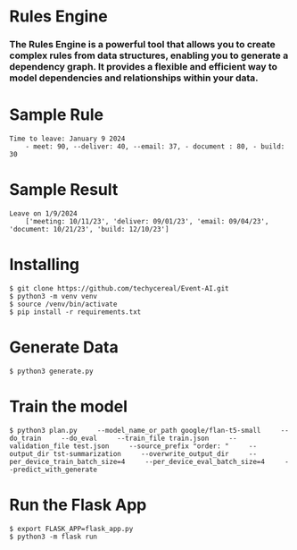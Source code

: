 # Rules Engine
### The Rules Engine is a powerful tool that allows you to create complex rules from data structures, enabling you to generate a dependency graph. It provides a flexible and efficient way to model dependencies and relationships within your data.

# Sample Rule
    Time to leave: January 9 2024 
        - meet: 90, --deliver: 40, --email: 37, - document : 80, - build: 30

# Sample Result
    Leave on 1/9/2024
        ['meeting: 10/11/23', 'deliver: 09/01/23', 'email: 09/04/23', 'document: 10/21/23', 'build: 12/10/23']


# Installing

    $ git clone https://github.com/techycereal/Event-AI.git
    $ python3 -m venv venv
    $ source /venv/bin/activate
    $ pip install -r requirements.txt

# Generate Data
    $ python3 generate.py

# Train the model
    $ python3 plan.py     --model_name_or_path google/flan-t5-small     --do_train     --do_eval     --train_file train.json     --validation_file test.json     --source_prefix "order: "     --output_dir tst-summarization     --overwrite_output_dir     --per_device_train_batch_size=4     --per_device_eval_batch_size=4     --predict_with_generate

# Run the Flask App
    $ export FLASK_APP=flask_app.py
    $ python3 -m flask run
